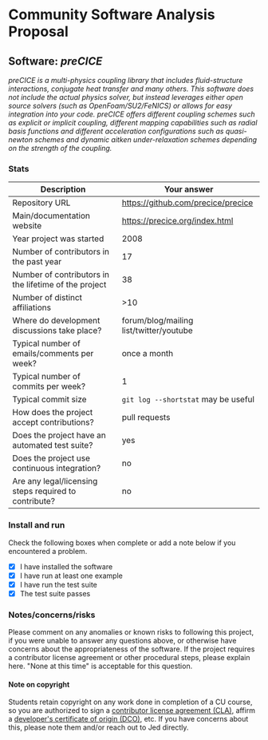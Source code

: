 # Community Software Analysis Proposal

## Software: *preCICE*

*preCICE is a multi-physics coupling library that includes fluid-structure interactions, conjugate heat transfer and many others. This software does not include the actual physics solver, but instead leverages either open source solvers (such as OpenFoam/SU2/FeNICS) or allows for easy integration into your code. preCICE offers different coupling schemes such as explicit or implicit coupling, different mapping capabilities such as radial basis functions and different acceleration configurations such as quasi-newton schemes and dynamic aitken under-relaxation schemes depending on the strength of the coupling.*

### Stats

| Description | Your answer |
|---------|-----------|
| Repository URL |  https://github.com/precice/precice  |
| Main/documentation website |  https://precice.org/index.html  |
| Year project was started |  2008 |
| Number of contributors in the past year | 17 |
| Number of contributors in the lifetime of the project | 38 |
| Number of distinct affiliations | >10 |
| Where do development discussions take place? | forum/blog/mailing list/twitter/youtube  |
| Typical number of emails/comments per week? |once a month|
| Typical number of commits per week? |1|
| Typical commit size | `git log --shortstat` may be useful |
| How does the project accept contributions? | pull requests |
| Does the project have an automated test suite? | yes |
| Does the project use continuous integration? | no |
| Are any legal/licensing steps required to contribute? | no |

### Install and run

Check the following boxes when complete or add a note below if you
encountered a problem.

- [X] I have installed the software
- [X] I have run at least one example
- [X] I have run the test suite
- [X] The test suite passes

### Notes/concerns/risks

Please comment on any anomalies or known risks to following this
project, if you were unable to answer any questions above, or
otherwise have concerns about the appropriateness of the software.  If
the project requires a contributor license agreement or other
procedural steps, please explain here.  "None at this time" is
acceptable for this question.

#### Note on copyright
Students retain copyright on any work done in completion of a CU
course, so you are authorized to sign a [contributor license
agreement (CLA)](https://en.wikipedia.org/wiki/Contributor_License_Agreement),
affirm a [developer's certificate of
origin (DCO)](https://en.wikipedia.org/wiki/Developer_Certificate_of_Origin),
etc.  If you have concerns about this, please note them and/or reach
out to Jed directly.
